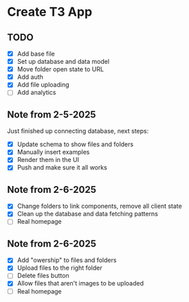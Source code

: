 # Create T3 App

## TODO

- [x] Add base file
- [x] Set up database and data model
- [x] Move folder open state to URL
- [x] Add auth
- [x] Add file uploading
- [ ] Add analytics

## Note from 2-5-2025

Just finished up connecting database, next steps:

- [x] Update schema to show files and folders
- [x] Manually insert examples
- [x] Render them in the UI
- [x] Push and make sure it all works

## Note from 2-6-2025

- [x] Change folders to link components, remove all client state
- [x] Clean up the database and data fetching patterns
- [ ] Real homepage

## Note from 2-6-2025

- [x] Add "owership" to files and folders
- [x] Upload files to the right folder
- [ ] Delete files button
- [x] Allow files that aren't images to be uploaded
- [ ] Real homepage
